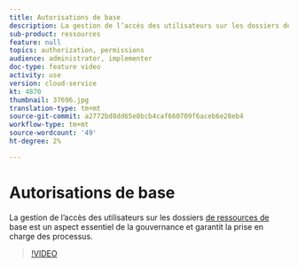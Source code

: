 ```yaml
---
title: Autorisations de base
description: La gestion de l’accès des utilisateurs sur les dossiers de ressources de base est un aspect essentiel de la gouvernance et garantit la prise en charge des processus.
sub-product: ressources
feature: null
topics: authorization, permissions
audience: administrator, implementer
doc-type: feature video
activity: use
version: cloud-service
kt: 4870
thumbnail: 37696.jpg
translation-type: tm+mt
source-git-commit: a2772bd8dd65e8bcb4caf660709f6aceb6e28eb4
workflow-type: tm+mt
source-wordcount: '49'
ht-degree: 2%

---
```



# Autorisations de base

La gestion de l’accès des utilisateurs sur les dossiers [de ressources de](./baseline-folders.md) base est un aspect essentiel de la gouvernance et garantit la prise en charge des processus.

>[!VIDEO](https://video.tv.adobe.com/v/37696/?quality=12&learn=on&hidetitle=true)
